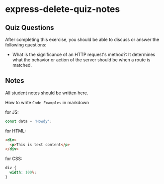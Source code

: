 # express-delete-quiz-notes

## Quiz Questions

After completing this exercise, you should be able to discuss or answer the following questions:

- What is the significance of an HTTP request's method?: It determines what the behavior or action of the server should be when a route is matched.

## Notes

All student notes should be written here.

How to write `Code Examples` in markdown

for JS:

```javascript
const data = 'Howdy';
```

for HTML:

```html
<div>
  <p>This is text content</p>
</div>
```

for CSS:

```css
div {
  width: 100%;
}
```

